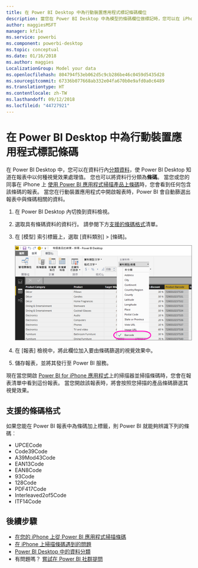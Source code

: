 ```yaml
---
title: 在 Power BI Desktop 中為行動裝置應用程式標記條碼欄位
description: 當您在 Power BI Desktop 中為模型的條碼欄位做標記時，您可以在 iPhone 上的 Power BI 應用程式中自動篩選條碼資料。
author: maggiesMSFT
manager: kfile
ms.service: powerbi
ms.component: powerbi-desktop
ms.topic: conceptual
ms.date: 01/16/2018
ms.author: maggies
LocalizationGroup: Model your data
ms.openlocfilehash: 804794f53eb062d5c9cb286be46c0459d5435d28
ms.sourcegitcommit: 67336b077668ab332e04fa670b0e9afd0a0c6489
ms.translationtype: HT
ms.contentlocale: zh-TW
ms.lasthandoff: 09/12/2018
ms.locfileid: "44727921"
---
```

# <a name="tag-barcodes-in-power-bi-desktop-for-the-mobile-apps"></a>在 Power BI Desktop 中為行動裝置應用程式標記條碼
在 Power BI Desktop 中，您可以在資料行內[分類資料](desktop-data-categorization.md)，使 Power BI Desktop 知道在報表中以何種視覺效果處理值。 您也可以將資料行分類為**條碼**。 當您或您的同事在 iPhone 上 [ 使用 Power BI 應用程式掃描產品上條碼](consumer/mobile/mobile-apps-scan-barcode-iphone.md)時，您會看到任何包含該條碼的報表。 當您在行動裝置應用程式中開啟報表時，Power BI 會自動篩選出報表中與條碼相關的資料。

1. 在 Power BI Desktop 內切換到資料檢視。
2. 選取具有條碼資料的資料行。 請參閱下方[支援的條碼格式](#supported-barcode-formats)清單。
3. 在 [模型] 索引標籤上，選取 [資料類別] > [條碼]。
   
    ![資料類別清單](media/desktop-mobile-barcodes/power-bi-desktop-barcode.png)
4. 在 [報表] 檢視中，將此欄位加入要由條碼篩選的視覺效果中。
5. 儲存報表，並將其發行至 Power BI 服務。

現在當您開啟 [Power BI for iPhone 應用程式](consumer/mobile/mobile-iphone-app-get-started.md)上的掃描器並掃描條碼時，您會在報表清單中看到這份報表。 當您開啟該報表時，將會按照您掃描的產品條碼篩選其視覺效果。

## <a name="supported-barcode-formats"></a>支援的條碼格式
如果您能在 Power BI 報表中為條碼加上標籤，則 Power BI 就能夠辨識下列的條碼︰ 

* UPCECode 
* Code39Code  
* A39Mod43Code 
* EAN13Code 
* EAN8Code  
* 93Code  
* 128Code 
* PDF417Code 
* Interleaved2of5Code 
* ITF14Code 

## <a name="next-steps"></a>後續步驟
* [在您的 iPhone 上從 Power BI 應用程式掃描條碼](consumer/mobile/mobile-apps-scan-barcode-iphone.md)
* [在 iPhone 上掃描條碼遇到的問題](consumer/mobile/mobile-apps-scan-barcode-iphone.md#issues-with-scanning-a-barcode)
* [Power BI Desktop 中的資料分類](desktop-data-categorization.md)  
* 有問題嗎？ [嘗試在 Power BI 社群提問](http://community.powerbi.com/)

